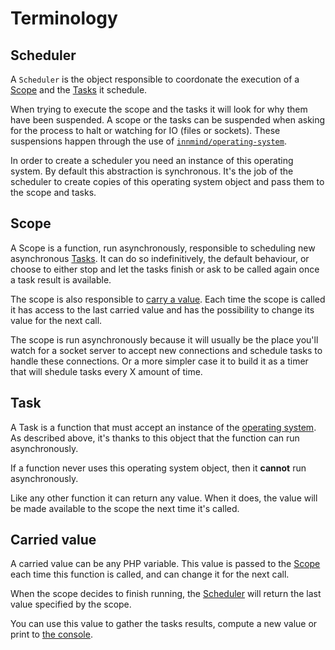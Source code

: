 # Terminology

## Scheduler

A `Scheduler` is the object responsible to coordonate the execution of a [Scope](#scope) and the [Tasks](#task) it schedule.

When trying to execute the scope and the tasks it will look for why them have been suspended. A scope or the tasks can be suspended when asking for the process to halt or watching for IO (files or sockets). These suspensions happen through the use of [`innmind/operating-system`](https://innmind.org/OperatingSystem/).

In order to create a scheduler you need an instance of this operating system. By default this abstraction is synchronous. It's the job of the scheduler to create copies of this operating system object and pass them to the scope and tasks.

## Scope

A Scope is a function, run asynchronously, responsible to scheduling new asynchronous [Tasks](#task). It can do so indefinitively, the default behaviour, or choose to either stop and let the tasks finish or ask to be called again once a task result is available.

The scope is also responsible to [carry a value](#carried-value). Each time the scope is called it has access to the last carried value and has the possibility to change its value for the next call.

The scope is run asynchronously because it will usually be the place you'll watch for a socket server to accept new connections and schedule tasks to handle these connections. Or a more simpler case it to build it as a timer that will shedule tasks every X amount of time.

## Task

A Task is a function that must accept an instance of the [operating system](https://innmind.org/OperatingSystem/). As described above, it's thanks to this object that the function can run asynchronously.

If a function never uses this operating system object, then it **cannot** run asynchronously.

Like any other function it can return any value. When it does, the value will be made available to the scope the next time it's called.

## Carried value

A carried value can be any PHP variable. This value is passed to the [Scope](#scope) each time this function is called, and can change it for the next call.

When the scope decides to finish running, the [Scheduler](#scheduler) will return the last value specified by the scope.

You can use this value to gather the tasks results, compute a new value or print to [the console](https://innmind.org/CLI/).
